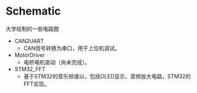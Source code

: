 # Schematic
大学绘制的一些电路图

* CAN2UART
  * CAN信号转换为串口，用于上位机调试。
* MotorDriver
  * 电桥电机驱动（尚未完成）。
* STM32_FFT
  * 基于STM32的音乐频谱以，包括OLED显示，音频放大电路，STM32的FFT实现。

